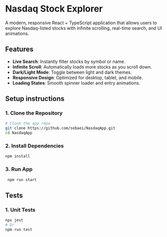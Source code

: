 # Nasdaq Stock Explorer

A modern, responsive React + TypeScript application that allows users to explore Nasdaq-listed stocks with infinite scrolling, real-time search, and UI animations.

## Features

- **Live Search**: Instantly filter stocks by symbol or name.
- **Infinite Scroll**: Automatically loads more stocks as you scroll down.
- **Dark/Light Mode**: Toggle between light and dark themes.
- **Responsive Design**: Optimized for desktop, tablet, and mobile.
- **Loading States**: Smooth spinner loader and entry animations.

## Setup instructions

### 1. Clone the Repository

```bash
# Clone the app repo
git clone https://github.com/sebaei/NasdaqApp.git
cd NasdaqApp

```

### 2. Install Dependencies

```bash
npm install
```

### 3. Run App

```bash
 npm run start
```

## Tests

### 1. Unit Tests

```bash
npx jest
# Or
npm run test
```
